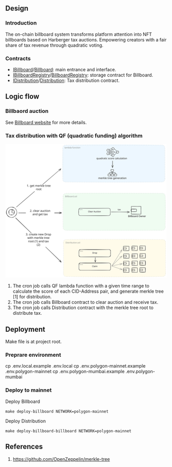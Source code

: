 ## Design

### Introduction

The on-chain billboard system transforms platform attention into NFT billboards based on Harberger tax auctions. Empowering creators with a fair share of tax revenue through quadratic voting.

### Contracts

- [IBillboard](./IBillboard.md)/[Billboard](./Billboard.md): main entrance and interface.
- [IBillboardRegistry](./IBillboardRegistry.md)/[BillboardRegistry](./BillboardRegistry.md): storage contract for Billboard.
- [IDistribution](./IDistribution.md)/[Distribution](./Distribution.md): Tax distribution contract.

## Logic flow

### Billbaord auction

See [Billboard website](https://matters.town) for more details.

### Tax distribution with QF (quadratic funding) algorithm

![distribution](./distribution.svg)

1. The cron job calls QF lambda function with a given time range to calculate the score of each CID-Address pair, and generate merkle tree [1] for distribution.
2. The cron job calls Billboard contract to clear auction and receive tax.
3. The cron job calls Distribution contract with the merkle tree root to distribute tax.

## Deployment

Make file is at project root.

### Preprare environment

cp .env.local.example .env.local
cp .env.polygon-mainnet.example .env.polygon-mainnet
cp .env.polygon-mumbai.example .env.polygon-mumbai

### Deploy to mainnet

Deploy Billboard

```
make deploy-billboard NETWORK=polygon-mainnet
```

Deploy Distribution

```
make deploy-billboard-billboard NETWORK=polygon-mainnet
```

## References

1. https://github.com/OpenZeppelin/merkle-tree
